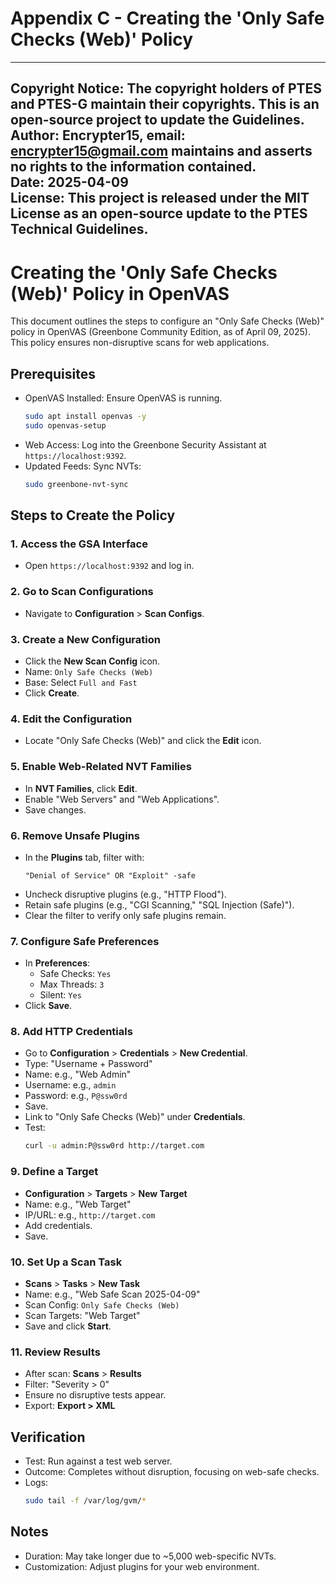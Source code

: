 # Appendix C - Creating the 'Only Safe Checks (Web)' Policy

---
**Copyright Notice**: The copyright holders of PTES and PTES-G maintain their copyrights. This is an open-source project to update the Guidelines.  
**Author**: Encrypter15, email: encrypter15@gmail.com maintains and asserts no rights to the information contained.  
**Date**: 2025-04-09  
**License**: This project is released under the MIT License as an open-source update to the PTES Technical Guidelines.  
---

# Creating the 'Only Safe Checks (Web)' Policy in OpenVAS

This document outlines the steps to configure an "Only Safe Checks (Web)" policy in OpenVAS (Greenbone Community Edition, as of April 09, 2025). This policy ensures non-disruptive scans for web applications.

## Prerequisites

- OpenVAS Installed: Ensure OpenVAS is running.
  ```bash
  sudo apt install openvas -y
  sudo openvas-setup
  ```
- Web Access: Log into the Greenbone Security Assistant at `https://localhost:9392`.
- Updated Feeds: Sync NVTs:
  ```bash
  sudo greenbone-nvt-sync
  ```

## Steps to Create the Policy

### 1. Access the GSA Interface
- Open `https://localhost:9392` and log in.

### 2. Go to Scan Configurations
- Navigate to **Configuration** > **Scan Configs**.

### 3. Create a New Configuration
- Click the **New Scan Config** icon.
- Name: `Only Safe Checks (Web)`
- Base: Select `Full and Fast`
- Click **Create**.

### 4. Edit the Configuration
- Locate "Only Safe Checks (Web)" and click the **Edit** icon.

### 5. Enable Web-Related NVT Families
- In **NVT Families**, click **Edit**.
- Enable "Web Servers" and "Web Applications".
- Save changes.

### 6. Remove Unsafe Plugins
- In the **Plugins** tab, filter with:
  ```
  "Denial of Service" OR "Exploit" -safe
  ```
- Uncheck disruptive plugins (e.g., "HTTP Flood").
- Retain safe plugins (e.g., "CGI Scanning," "SQL Injection (Safe)").
- Clear the filter to verify only safe plugins remain.

### 7. Configure Safe Preferences
- In **Preferences**:
  - Safe Checks: `Yes`
  - Max Threads: `3`
  - Silent: `Yes`
- Click **Save**.

### 8. Add HTTP Credentials
- Go to **Configuration** > **Credentials** > **New Credential**.
- Type: "Username + Password"
- Name: e.g., "Web Admin"
- Username: e.g., `admin`
- Password: e.g., `P@ssw0rd`
- Save.
- Link to "Only Safe Checks (Web)" under **Credentials**.
- Test:
  ```bash
  curl -u admin:P@ssw0rd http://target.com
  ```

### 9. Define a Target
- **Configuration** > **Targets** > **New Target**
- Name: e.g., "Web Target"
- IP/URL: e.g., `http://target.com`
- Add credentials.
- Save.

### 10. Set Up a Scan Task
- **Scans** > **Tasks** > **New Task**
- Name: e.g., "Web Safe Scan 2025-04-09"
- Scan Config: `Only Safe Checks (Web)`
- Scan Targets: "Web Target"
- Save and click **Start**.

### 11. Review Results
- After scan: **Scans** > **Results**
- Filter: "Severity > 0"
- Ensure no disruptive tests appear.
- Export: **Export > XML**

## Verification

- Test: Run against a test web server.
- Outcome: Completes without disruption, focusing on web-safe checks.
- Logs:
  ```bash
  sudo tail -f /var/log/gvm/*
  ```

## Notes

- Duration: May take longer due to ~5,000 web-specific NVTs.
- Customization: Adjust plugins for your web environment.
```

